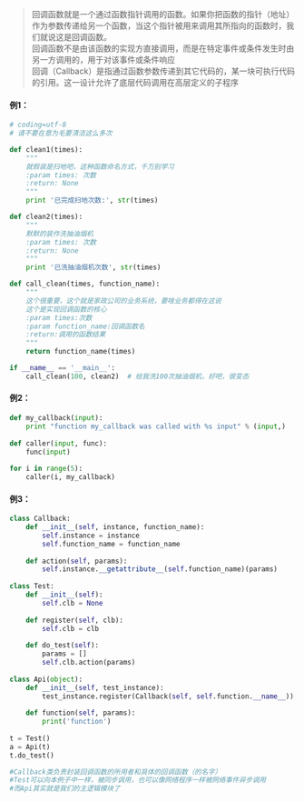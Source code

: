 > 回调函数就是一个通过函数指针调用的函数。如果你把函数的指针（地址）作为参数传递给另一个函数，当这个指针被用来调用其所指向的函数时，我们就说这是回调函数。  
> 回调函数不是由该函数的实现方直接调用，而是在特定事件或条件发生时由另一方调用的，用于对该事件或条件响应  
> 回调（Callback）是指通过函数参数传递到其它代码的，某一块可执行代码的引用。这一设计允许了底层代码调用在高层定义的子程序  

#### 例1：
```python
# coding=utf-8
# 请不要在意为毛要清洁这么多次

def clean1(times):
    """
    就假装是扫地吧，这种函数命名方式，千万别学习
    :param times: 次数
    :return: None
    """
    print '已完成扫地次数:', str(times)

def clean2(times):
    """
    默默的装作洗抽油烟机
    :param times: 次数
    :return: None
    """
    print '已洗抽油烟机次数', str(times)

def call_clean(times, function_name):
    """
    这个很重要，这个就是家政公司的业务系统，要啥业务都得在这说
    这个是实现回调函数的核心
    :param times:次数
    :param function_name:回调函数名
    :return:调用的函数结果
    """
    return function_name(times)

if __name__ == '__main__':
    call_clean(100, clean2)  # 给我洗100次抽油烟机，好吧，很变态
```

#### 例2：
```python
def my_callback(input):
    print "function my_callback was called with %s input" % (input,)
 
def caller(input, func):
    func(input)
 
for i in range(5):
    caller(i, my_callback)
```

#### 例3：
```python
class Callback:  
    def __init__(self, instance, function_name):  
        self.instance = instance  
        self.function_name = function_name  
  
    def action(self, params):  
        self.instance.__getattribute__(self.function_name)(params)  
  
class Test:  
    def __init__(self):  
        self.clb = None   
  
    def register(self, clb):  
        self.clb = clb  
  
    def do_test(self):  
        params = []  
        self.clb.action(params)  
  
class Api(object):  
    def __init__(self, test_instance):  
        test_instance.register(Callback(self, self.function.__name__))  
  
    def function(self, params):  
        print('function')  
  
t = Test()  
a = Api(t)  
t.do_test() 

#Callback类负责封装回调函数的所用者和具体的回调函数（的名字）
#Test可以向本例子中一样，被同步调用，也可以像网络程序一样被网络事件异步调用
#而Api其实就是我们的主逻辑模块了
```
